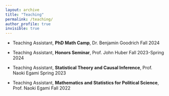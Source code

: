 ```yaml
---
layout: archive
title: "Teaching"
permalink: /teaching/
author_profile: true
invisible: true
---
```


* Teaching Assistant, **PhD Math Camp**, Dr. Benjamin Goodrich Fall 2024

* Teaching Assistant, **Honors Seminar**, Prof. John Huber Fall 2023-Spring 2024

* Teaching Assistant, **Statistical Theory and Causal Inference**, Prof. Naoki Egami Spring 2023

* Teaching Assistant, **Mathematics and Statistics for Political Science**, Prof. Naoki Egami Fall 2022